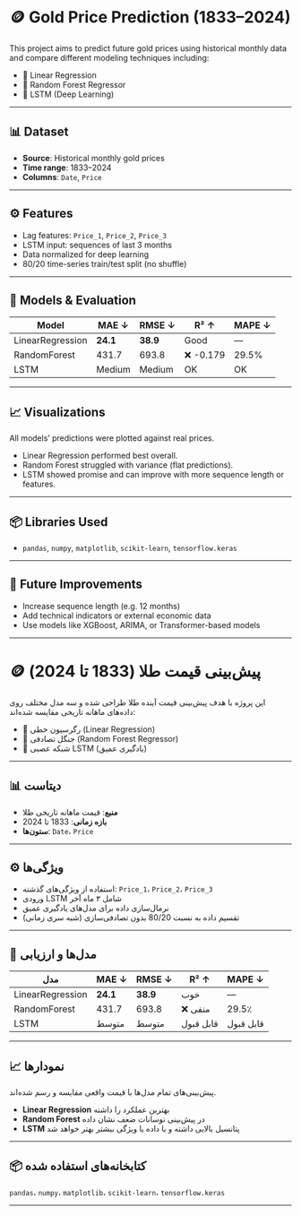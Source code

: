 # 🪙 Gold Price Prediction (1833–2024)

This project aims to predict future gold prices using historical monthly data and compare different modeling techniques including:

- 🔹 Linear Regression  
- 🔹 Random Forest Regressor  
- 🔹 LSTM (Deep Learning)

---

## 📊 Dataset
- **Source**: Historical monthly gold prices
- **Time range**: 1833–2024
- **Columns**: `Date`, `Price`

---

## ⚙️ Features
- Lag features: `Price_1`, `Price_2`, `Price_3`  
- LSTM input: sequences of last 3 months  
- Data normalized for deep learning  
- 80/20 time-series train/test split (no shuffle)

---

## 🧠 Models & Evaluation

| Model             | MAE ↓    | RMSE ↓   | R² ↑     | MAPE ↓   |
|------------------|----------|----------|----------|----------|
| LinearRegression | **24.1** | **38.9** | Good     | —        |
| RandomForest     | 431.7    | 693.8    | ❌ -0.179 | 29.5%    |
| LSTM             | Medium   | Medium   | OK       | OK       |

---

## 📈 Visualizations
All models’ predictions were plotted against real prices.  
- Linear Regression performed best overall.  
- Random Forest struggled with variance (flat predictions).  
- LSTM showed promise and can improve with more sequence length or features.

---

## 📦 Libraries Used
- `pandas`, `numpy`, `matplotlib`, `scikit-learn`, `tensorflow.keras`

---

## 🔧 Future Improvements
- Increase sequence length (e.g. 12 months)
- Add technical indicators or external economic data
- Use models like XGBoost, ARIMA, or Transformer-based models

---



# 🪙 پیش‌بینی قیمت طلا (1833 تا 2024)

این پروژه با هدف پیش‌بینی قیمت آینده طلا طراحی شده و سه مدل مختلف روی داده‌های ماهانه تاریخی مقایسه شده‌اند:

- 🔹 رگرسیون خطی (Linear Regression)  
- 🔹 جنگل تصادفی (Random Forest Regressor)  
- 🔹 شبکه عصبی LSTM (یادگیری عمیق)

---

## 📊 دیتاست
- **منبع**: قیمت ماهانه تاریخی طلا  
- **بازه زمانی**: 1833 تا 2024  
- **ستون‌ها**: `Date`، `Price`

---

## ⚙️ ویژگی‌ها
- استفاده از ویژگی‌های گذشته: `Price_1`، `Price_2`، `Price_3`  
- ورودی LSTM شامل ۳ ماه آخر  
- نرمال‌سازی داده برای مدل‌های یادگیری عمیق  
- تقسیم داده به نسبت 80/20 بدون تصادفی‌سازی (شبه سری زمانی)

---

## 🧠 مدل‌ها و ارزیابی

| مدل               | MAE ↓     | RMSE ↓    | R² ↑       | MAPE ↓   |
|-------------------|-----------|-----------|------------|----------|
| LinearRegression  | **24.1**  | **38.9**  | خوب        | —        |
| RandomForest      | 431.7     | 693.8     | ❌ منفی     | 29.5٪    |
| LSTM              | متوسط     | متوسط     | قابل قبول  | قابل قبول|

---

## 📈 نمودارها
پیش‌بینی‌های تمام مدل‌ها با قیمت واقعی مقایسه و رسم شده‌اند.  
- **Linear Regression** بهترین عملکرد را داشته  
- **Random Forest** در پیش‌بینی نوسانات ضعف نشان داده  
- **LSTM** پتانسیل بالایی داشته و با داده یا ویژگی بیشتر بهتر خواهد شد

---

## 📦 کتابخانه‌های استفاده شده
`pandas`، `numpy`، `matplotlib`، `scikit-learn`، `tensorflow.keras`

---
